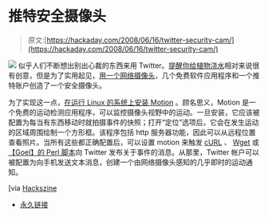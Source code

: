 # 推特安全摄像头

> 原文:[https://hackaday.com/2008/06/16/twitter-security-cam/](https://hackaday.com/2008/06/16/twitter-security-cam/)

![](../Images/e54147c1b135dff84175a6e05b6060bf.png)
似乎人们不断想出别出心裁的东西来用 Twitter。[提醒你给植物浇水](http://www.hackaday.com/2008/05/22/twittering-from-the-command-line/)相对来说很有创意，但是为了实用起见，[用一个网络摄像头](http://tech.shantanugoel.com/2008/05/14/keep-tab-on-home-security-with-a-webcam-and-twitter.html)，几个免费软件应用程序和一个推特账户创造了一个安全摄像头。

为了实现这一点，[在运行 Linux 的系统上安装 Motion](http://www.lavrsen.dk/twiki/bin/view/Motion/DownloadFiles) 。顾名思义，Motion 是一个免费的运动检测应用程序，可以监控摄像头视野中的运动。一旦安装，它应该被配置为每当有东西移动时就拍摄事件的快照；打开“定位”选项后，它会在发生运动的区域周围绘制一个方形框。该程序包括 http 服务器功能，因此可以从远程位置查看照片。当所有这些都正确配置后，可以设置 motion 来触发 [cURL](http://curl.haxx.se/download.html) 、 [Wget](http://www.gnu.org/software/wget/) 或[【Goel】的 Perl 脚本](http://tech.shantanugoel.com/resources/downloads/twitter.pl)向 Twitter 发布关于事件的消息。从那里，Twitter 帐户可以被配置为向手机发送文本消息，创建一个由网络摄像头感知的几乎即时的运动通知。

[via [Hackszine](http://www.hackszine.com/blog/archive/2008/06/home_security_with_twitter_and.html?CMP=OTC-7G2N43923558)

*   [永久链接](http://tech.shantanugoel.com/2008/05/14/keep-tab-on-home-security-with-a-webcam-and-twitter.html)